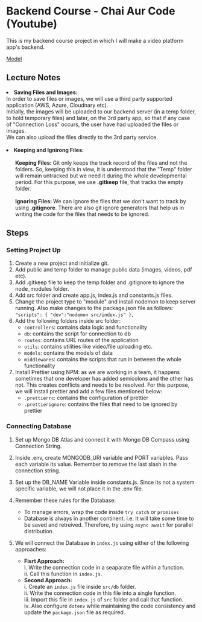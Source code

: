 # Backend Course - Chai Aur Code (Youtube)

This is my backend course project in which I will make a video platform app's backend.

[Model](https://app.eraser.io/workspace/YtPqZ1VogxGy1jzIDkzj)

## Lecture Notes

<li> <b> Saving Files and Images:</b> <br>
In order to save files or images, we will use a third party supported application (AWS, Azure, Cloudnary etc). <br> Initially, the images will be uploaded to our backend server (in a temp folder, to hold temporary files) and later, on the 3rd party app, so that if any case of "Connection Loss" occurs, the user have had uploaded the files or images. <br>
We can also upload the files directly to the 3rd party service. </li>
<br>
<li> <b>Keeping and Ignirong Files:</b><br><br>
<ul><b>Keeping Files: </b>Git only keeps the track record of the files and not the folders. So, keeping this in view, it is understood that the "Temp" folder will remain untracked but we need it during the whole developmental period. For this purpose, we use <b>.gitkeep</b> file, that tracks the empty folder.
<br><br>
<b>Ignoring Files: </b> We can ignore the files that we don't want to track by using <b>.gitignore</b>. There are also git ignore generators that help us in writing the code for the files that needs to be ignored. </ul> </li>

## Steps

### Setting Project Up

1. Create a new project and initialize git.
2. Add public and temp folder to manage public data (images, videos, pdf etc).
3. Add .gitkeep file to keep the temp folder and .gitignore to ignore the node_modules folder.
4. Add src folder and create app.js, index.js and constants.js files.
5. Change the project type to "module" and install nodemon to keep server running. Also make changes to the package.json file as follows: <br>
   `"scripts": {
    "dev":"nodemon src/index.js"
  }, `
6. Add the following folders inside src folder:
   - `controllers`: contains data logic and functionality
   - `db`: contains the script for connection to db
   - `routes`: contains URL routes of the application
   - `utils`: contains utilities like video/file uploading etc.
   - `models`: contains the models of data
   - `middlewares`: contains the scripts that run in between the whole functionality
7. Install Prettier using NPM: as we are working in a team, it happens sometimes that one developer has added semicolons and the other has not. This creates conflicts and needs to be resolved. For this purpose, we will install prettier and add a few files mentioned below:
   - `.prettierrc`: contains the configuration of prettier
   - `.prettierignore`: contains the files that need to be ignored by prettier

### Connecting Database

1. Set up Mongo DB Atlas and connect it with Mongo DB Compass using Connection String.
2. Inside .env, create MONGODB_URI variable and PORT variables. Pass each variable its value. Remember to remove the last slash in the connection string.
3. Set up the DB_NAME Variable inside constants.js. Since its not a system specific variable, we will not place it in the .env file.
4. Remember these rules for the Database:

    - To manage errors, wrap the code inside `try catch` or `promises`
    - Database is always in another continent. i.e. It will take some time to be saved and retreived. Therefore, try using `async await` for parallel distribution.
5. We will connect the Database in `index.js` using either of the following approaches:
  
    - <b>Fisrt Approach:</b> <br>
    i. Write the connection code in a seaparate file within a function. <br>
    ii. Call this function in `index.js`.
    - <b>Second Approach:</b> <br>
    i. Create an `index.js` file inside `src/db` folder. <br>
    ii. Write the connection code in this file into a single function. <br>
    iii. Import this file in `index.js` of `src` folder and call that function.<br>
    iv. Also configure `dotenv` while maintaining the code consistency and update the `package.json` file as required.

    
